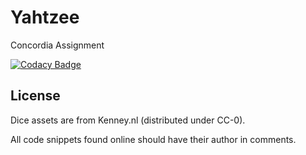 # Yahtzee
Concordia Assignment

[![Codacy Badge](https://api.codacy.com/project/badge/Grade/485126f391f84314a5f28a89bec218c5)](https://www.codacy.com?utm_source=github.com&amp;utm_medium=referral&amp;utm_content=Dugnychon/Yahtzee&amp;utm_campaign=Badge_Grade)


## License

Dice assets are from Kenney.nl (distributed under CC-0).

All code snippets found online should have their author in comments.